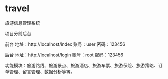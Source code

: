 # travel
旅游信息管理系统

项目分前后台

前台
地址：http://localhost/index
账号：user  密码：123456

后台
地址：http://localhost/login
账号：root  密码：123456

功能模块：旅游路线、旅游景点、旅游酒店、旅游车票、旅游保险、旅游策略、订单管理、留言管理、数据分析等等。